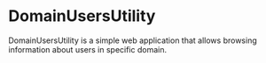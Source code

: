 # DomainUsersUtility
DomainUsersUtility is a simple web application that allows browsing information about users in specific domain.
